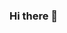 ### Hi there 👋

<!--
**sairaj182001/sairaj182001** is a ✨ _special_ ✨ repository because its `README.md` (this file) appears on your GitHub profile.

<h1>This is Sairaj .B</h1>
- 🎓 I’m an Undergrad at IIIT Dharwad with a major in Computer Science </br>
- 💻 I’m a Full Stack Developer and an AI enthusiasist(Major interest:DL)</br>

<br>
<b>Skills:</b><br>
C / C++ / PYTHON / HTML / CSS / Bootstrap / JS / Reactjs / Tensorflow / Node.js / MongoDB / 
<br><br>

![Sai raj Github Stats](https://github-readme-stats.vercel.app/api?username=sairaj182001&theme=chartreuse-dark&show_icons=true&hide_border=false&include_all_commits=true&show_owner=true&count_private=true&hide_rank=false&cache_seconds=86000)
<br>

![Profile views](https://gpvc.arturio.dev/sairaj182001)  
<br>
[![Top Langs](https://github-readme-stats.vercel.app/api/top-langs/?username=sairaj182001&langs_count=8&layout=compact)](https://github.com/sairaj182001/github-readme-stats)
- 📫 How to reach me: ...</br>
<p align="center">
<a href="https://www.linkedin.com/in/sairaj182001/"><img src="https://img.shields.io/badge/-Sai Ganesh-0077B5?style=flat&logo=Linkedin&logoColor=white"/></a>
<a href="mailto:sairajpatel2001@gmail.com"><img src="https://img.shields.io/badge/-sairajpatel2001@gmail.com-D14836?style=flat&logo=Gmail&logoColor=white"/></a>
<a href="https://www.instagram.com/_sairaj_patel/"><img src="https://img.shields.io/badge/-Sai raj-E4405F?style=flat&logo=Instagram&logoColor=white"/></a>

</p>
